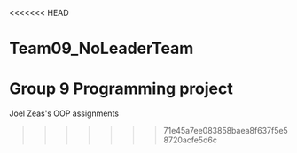 <<<<<<< HEAD
# Team09_NoLeaderTeam
Group 9 Programming project
=======
Joel Zeas's OOP assignments 
>>>>>>> 71e45a7ee083858baea8f637f5e58720acfe5d6c
